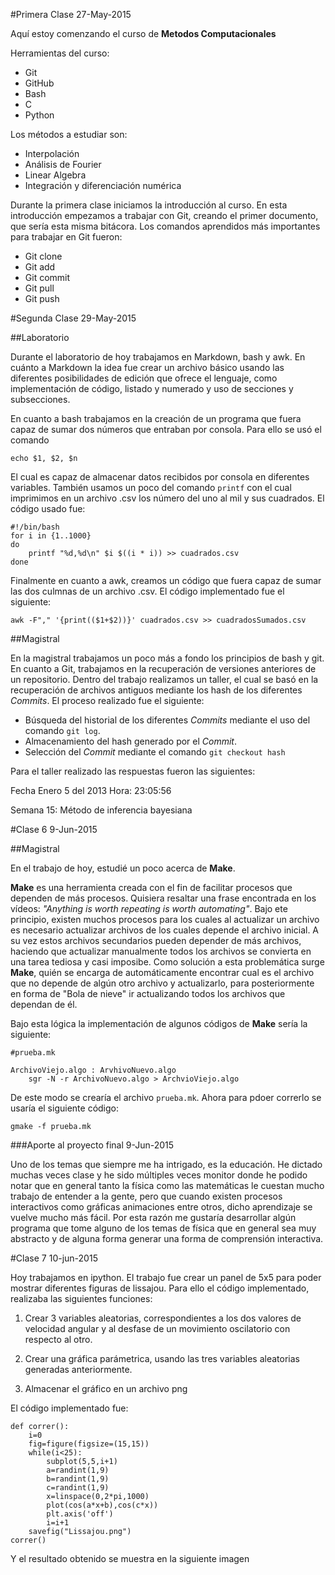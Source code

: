 #Primera Clase 27-May-2015

Aquí estoy comenzando el curso de **Metodos Computacionales**

Herramientas del curso:

+ Git
+ GitHub
+ Bash
+ C
+ Python

Los métodos a estudiar son:

+ Interpolación 
+ Análisis de Fourier
+ Linear Algebra
+ Integración y diferenciación numérica

Durante la primera clase iniciamos la introducción al curso. En esta introducción empezamos a trabajar con Git, creando el primer documento, que sería esta misma bitácora. Los comandos aprendidos más importantes para trabajar en Git fueron: 

+ Git clone
+ Git add
+ Git commit
+ Git pull
+ Git push

#Segunda Clase 29-May-2015

##Laboratorio

Durante el laboratorio de hoy trabajamos en Markdown, bash y awk. En cuánto a Markdown la idea fue crear un archivo básico usando las diferentes posibilidades de edición que ofrece el lenguaje, como implementación de código, listado y numerado y uso de secciones y subsecciones. 

En cuanto a bash trabajamos en la creación de un programa que fuera capaz de sumar dos números que entraban por consola. Para ello se usó el comando 

```
echo $1, $2, $n
```

El cual es capaz de almacenar datos recibidos por consola en diferentes variables. También usamos un poco del comando `printf` con el cual imprimimos en un archivo .csv los número del uno al mil y sus cuadrados. El código usado fue:

```
#!/bin/bash
for i in {1..1000}
do
    printf "%d,%d\n" $i $((i * i)) >> cuadrados.csv
done
```

Finalmente en cuanto a awk, creamos un código que fuera capaz de sumar las dos culmnas de un archivo .csv. El código implementado fue el siguiente:

```
awk -F"," '{print(($1+$2))}' cuadrados.csv >> cuadradosSumados.csv
```


##Magistral

En la magistral trabajamos un poco más a fondo los principios de bash y git. En cuanto a Git, trabajamos en la recuperación de versiones anteriores de un repositorio. Dentro del trabajo realizamos un taller, el cual se basó en la recuperación de archivos antiguos mediante los hash de los diferentes *Commits*. El proceso realizado fue el siguiente:

+ Búsqueda del historial de los diferentes *Commits* mediante el uso del comando `git log`. 
+ Almacenamiento del hash generado por el *Commit*.
+ Selección del *Commit* mediante el comando `git checkout hash`

Para el taller realizado las respuestas fueron las siguientes:

Fecha Enero 5 del 2013 Hora: 23:05:56

Semana 15: Método de inferencia bayesiana

#Clase 6 9-Jun-2015

##Magistral

En el trabajo de hoy, estudié un poco acerca de **Make**. 

**Make** es una herramienta creada con el fin de facilitar procesos que dependen de más procesos. Quisiera resaltar una frase encontrada en los vídeos: *"Anything is worth repeating is worth automating"*. Bajo ete principio, existen muchos procesos para los cuales al actualizar un archivo es necesario actualizar archivos de los cuales depende el archivo inicial. A su vez estos archivos secundarios pueden depender de más archivos, haciendo que actualizar manualmente todos los archivos se convierta en una tarea tediosa y casi imposibe. Como solución a esta problemática surge **Make**, quién se encarga de automáticamente encontrar cual es el archivo que no depende de algún otro archivo y actualizarlo, para posteriormente en forma de "Bola de nieve" ir actualizando todos los archivos que dependan de él. 

Bajo esta lógica la implementación de algunos códigos de **Make** sería la siguiente:

```
#prueba.mk

ArchivoViejo.algo : ArvhivoNuevo.algo
    sgr -N -r ArchivoNuevo.algo > ArchvioViejo.algo

```

De este modo se crearía el archivo `prueba.mk`. Ahora para pdoer correrlo se usaría el siguiente código:

```
gmake -f prueba.mk
```

###Aporte al proyecto final 9-Jun-2015

Uno de los temas que siempre me ha intrigado, es la educación. He dictado muchas veces clase y he sido múltiples veces monitor donde he podido notar que en general tanto la física como las matemáticas le cuestan mucho trabajo de entender a la gente, pero que cuando existen procesos interactivos como gráficas animaciones entre otros, dicho aprendizaje se vuelve mucho más fácil. Por esta razón me gustaría desarrollar algún programa que tome alguno de los temas de física que en general sea muy abstracto y de alguna forma generar una forma de comprensión interactiva. 

#Clase 7 10-jun-2015

Hoy trabajamos en ipython. El trabajo fue crear un panel de 5x5 para poder mostrar diferentes figuras de lissajou. Para ello el código implementado, realizaba las siguientes funciones:

1. Crear 3 variables aleatorias, correspondientes a los dos valores de velocidad angular y al desfase de un movimiento oscilatorio con respecto al otro.

2. Crear una gráfica parámetrica, usando las tres variables aleatorias generadas anteriormente.

3. Almacenar el gráfico en un archivo png

El código implementado fue:

```
def correr():
    i=0
    fig=figure(figsize=(15,15))
    while(i<25):
        subplot(5,5,i+1)
        a=randint(1,9)
        b=randint(1,9)
        c=randint(1,9)
        x=linspace(0,2*pi,1000)
        plot(cos(a*x+b),cos(c*x))
        plt.axis('off')
        i=i+1
    savefig("Lissajou.png")
correr()
```

Y el resultado obtenido se muestra en la siguiente imagen
